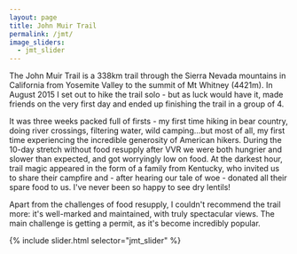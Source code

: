 ```yaml
---
layout: page
title: John Muir Trail
permalink: /jmt/
image_sliders:
  - jmt_slider
---
```


The John Muir Trail is a 338km trail through the Sierra Nevada mountains in California from Yosemite Valley to the summit of Mt Whitney (4421m). In August 2015 I set out to hike the trail solo - but as luck would have it, made friends on the very first day and ended up finishing the trail in a group of 4.

It was three weeks packed full of firsts - my first time hiking in bear country, doing river crossings, filtering water, wild camping...but most of all, my first time experiencing the incredible generosity of American hikers. During the 10-day stretch without food resupply after VVR we were both hungrier and slower than expected, and got worryingly low on food. At the darkest hour, trail magic appeared in the form of a family from Kentucky, who invited us to share their campfire and - after hearing our tale of woe - donated all their spare food to us. I've never been so happy to see dry lentils! 

Apart from the challenges of food resupply, I couldn't recommend the trail more: it's well-marked and maintained, with truly spectacular views. The main challenge is getting a permit, as it's become incredibly popular. 

{% include slider.html selector="jmt_slider" %}

